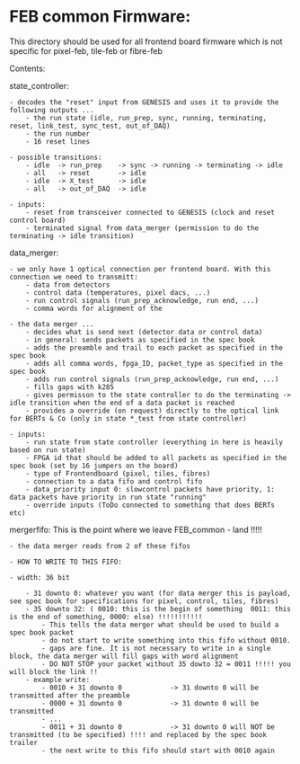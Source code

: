 # FEB common Firmware:

This directory should be used for all frontend board firmware which is not specific for pixel-feb, tile-feb or fibre-feb

Contents:

state_controller:

    - decodes the "reset" input from GENESIS and uses it to provide the following outputs ...
        - the run state (idle, run_prep, sync, running, terminating, reset, link_test, sync_test, out_of_DAQ)
        - the run number
        - 16 reset lines

    - possible transitions:
        - idle  -> run_prep    -> sync -> running -> terminating -> idle
        - all   -> reset       -> idle
        - idle  -> X_test      -> idle
        - all   -> out_of_DAQ  -> idle

    - inputs:
        - reset from transceiver connected to GENESIS (clock and reset control board)
        - terminated signal from data_merger (permission to do the terminating -> idle transition)

data_merger:

    - we only have 1 optical connection per frontend board. With this connection we need to transmitt:
        - data from detectors
        - control data (temperatures, pixel dacs, ...)
        - run control signals (run_prep_acknowledge, run end, ...)
        - comma words for alignment of the

    - the data merger ...
        - decides what is send next (detector data or control data)
        - in general: sends packets as specified in the spec book
        - adds the preamble and trail to each packet as specified in the spec book
        - adds all comma words, fpga_ID, packet_type as specified in the spec book
        - adds run control signals (run_prep_acknowledge, run end, ...)
        - fills gaps with k285
        - gives permisson to the state controller to do the terminating -> idle transition when the end of a data packet is reached
        - provides a override (on request) directly to the optical link for BERTs & Co (only in state *_test from state controller)

    - inputs:
        - run state from state controller (everything in here is heavily based on run state)
        - FPGA id that should be added to all packets as specified in the spec book (set by 16 jumpers on the board)
        - type of Frontendboard (pixel, tiles, fibres)
        - connection to a data fifo and control fifo
        - data_priority input 0: slowcontrol packets have priority, 1: data packets have priority in run state "running"
        - override inputs (ToDo connected to something that does BERTs etc)

mergerfifo: This is the point where we leave FEB_common - land !!!!!

    - the data merger reads from 2 of these fifos

    - HOW TO WRITE TO THIS FIFO:

    - width: 36 bit

        - 31 downto 0: whatever you want (for data merger this is payload, see spec book for specifications for pixel, control, tiles, fibres)
        - 35 downto 32: ( 0010: this is the begin of something  0011: this is the end of something, 0000: else) !!!!!!!!!!!
            - This tells the data merger what should be used to build a spec book packet
            - do not start to write something into this fifo without 0010.
            - gaps are fine. It is not necessary to write in a single block, the data merger will fill gaps with word alignment
            - DO NOT STOP your packet without 35 dowto 32 = 0011 !!!!! you will block the link !!
        - example write:
            - 0010 + 31 downto 0            -> 31 downto 0 will be transmitted after the preamble
            - 0000 + 31 downto 0            -> 31 downto 0 will be transmitted
            - ...
            - 0011 + 31 downto 0            -> 31 downto 0 will NOT be transmitted (to be specified) !!!! and replaced by the spec book trailer
            - the next write to this fifo should start with 0010 again
